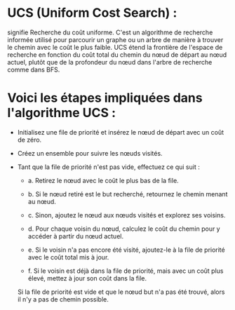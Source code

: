 # UCS (Uniform Cost Search)  :
signifie Recherche du coût uniforme. C'est un algorithme de recherche informée utilisé pour parcourir un graphe ou un arbre de manière à trouver le chemin avec le coût le plus faible. UCS étend la frontière de l'espace de recherche en fonction du coût total du chemin du nœud de départ au nœud actuel, plutôt que de la profondeur du nœud dans l'arbre de recherche comme dans BFS.

# Voici les étapes impliquées dans l'algorithme UCS :

*   Initialisez une file de priorité et insérez le nœud de départ avec un coût de zéro.

*   Créez un ensemble pour suivre les nœuds visités.

*   Tant que la file de priorité n'est pas vide, effectuez ce qui suit :

    *   a. Retirez le nœud avec le coût le plus bas de la file.

    *   b. Si le nœud retiré est le but recherché, retournez le chemin menant au nœud.

    *   c. Sinon, ajoutez le nœud aux nœuds visités et explorez ses voisins.

    *   d. Pour chaque voisin du nœud, calculez le coût du chemin pour y accéder à partir du nœud actuel.

    *   e. Si le voisin n'a pas encore été visité, ajoutez-le à la file de priorité avec le coût total mis à jour.

    *   f. Si le voisin est déjà dans la file de priorité, mais avec un coût plus élevé, mettez à jour son coût dans la file.

    Si la file de priorité est vide et que le nœud but n'a pas été trouvé, alors il n'y a pas de chemin possible.
